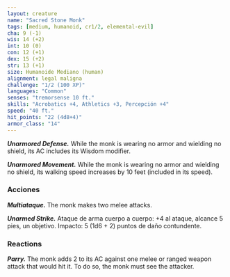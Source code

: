 ```yaml
---
layout: creature
name: "Sacred Stone Monk"
tags: [medium, humanoid, cr1/2, elemental-evil]
cha: 9 (-1)
wis: 14 (+2)
int: 10 (0)
con: 12 (+1)
dex: 15 (+2)
str: 13 (+1)
size: Humanoide Mediano (human)
alignment: legal maligna
challenge: "1/2 (100 XP)"
languages: "Common"
senses: "tremorsense 10 ft."
skills: "Acrobatics +4, Athletics +3, Percepción +4"
speed: "40 ft."
hit_points: "22 (4d8+4)"
armor_class: "14"
---
```


***Unarmored Defense.*** While the monk is wearing no armor and wielding no shield, its AC includes its Wisdom modifier.

***Unarmored Movement.*** While the monk is wearing no armor and wielding no shield, its walking speed increases by 10 feet (included in its speed).

### Acciones

***Multiataque.*** The monk makes two melee attacks.

***Unarmed Strike.*** Ataque de arma cuerpo a cuerpo: +4 al ataque, alcance 5 pies, un objetivo. Impacto: 5 (1d6 + 2) puntos de daño contundente.

### Reactions

***Parry.*** The monk adds 2 to its AC against one melee or ranged weapon attack that would hit it. To do so, the monk must see the attacker.